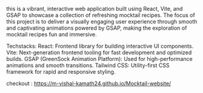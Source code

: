 this is a vibrant, interactive web application built using React, Vite, and GSAP to showcase a collection of refreshing mocktail recipes. The focus of this project is to deliver a visually engaging user experience through smooth and captivating animations powered by GSAP, making the exploration of mocktail recipes fun and immersive.

Techstacks:
React: Frontend library for building interactive UI components.
Vite: Next-generation frontend tooling for fast development and optimized builds.
GSAP (GreenSock Animation Platform): Used for high-performance animations and smooth transitions.
Tailwind CSS: Utility-first CSS framework for rapid and responsive styling.

checkout : https://m-vishal-kamath24.github.io/Mocktail-website/
